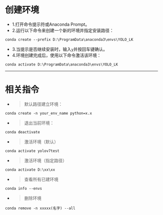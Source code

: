 ﻿# 创建环境

* 1.打开命令提示符或Anaconda Prompt。
* 2.运行以下命令来创建一个新的环境并指定安装路径：
```
conda create --prefix D:\ProgramData\anaconda3\envs\YOLO_LK
```
* 3.当提示是否继续安装时，输入`y`并按回车键确认。
* 4.环境创建完成后，使用以下命令激活该环境：
```
conda activate D:\ProgramData\anaconda3\envs\YOLO_LK
```

------------------

# 相关指令

* > 默认路径建立环境：
```
conda create -n your_env_name python=x.x
```
* > 退出当前环境：
```
conda deactivate
```
* > 激活环境（默认）
```
conda activate yolov7test
```
* > 激活环境（指定路径）
```
conda activate D:\xx\xx
```
* > 查看所有已建环境
```
conda info --envs
```

* > 删除环境
```
conda remove -n xxxxx(名字) --all
```
